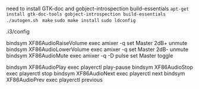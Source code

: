 need to install GTK-doc and gobject-introspection build-essentials
```apt-get install gtk-doc-tools gobject-introspection build-essentials```
```./autogen.sh ```
```make```
```sudo make install```
```sudo ldconfig```

.i3/config

bindsym XF86AudioRaiseVolume exec amixer -q set Master 2dB+ unmute
bindsym XF86AudioLowerVolume exec amixer -q set Master 2dB- unmute
bindsym XF86AudioMute exec amixer -q -D pulse set Master toggle

bindsym XF86AudioPlay exec playerctl play-pause
bindsym XF86AudioStop exec playerctl stop
bindsym XF86AudioNext exec playerctl next
bindsym XF86AudioPrev exec playerctl previous
